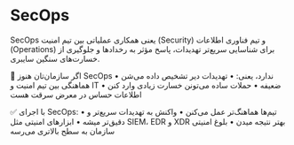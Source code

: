 # SecOps

SecOps یعنی همکاری عملیاتی بین تیم امنیت (Security) و تیم فناوری اطلاعات (Operations) برای شناسایی سریع‌تر تهدیدات، پاسخ مؤثر به رخدادها و جلوگیری از خسارت‌های سنگین سایبری.

📌 اگر سازمان‌تان هنوز SecOps ندارد، یعنی:
 • تهدیدات دیر تشخیص داده می‌شن
 • هماهنگی بین تیم امنیت و IT ضعیفه
 • حملات ساده می‌تونن خسارت زیادی وارد کنن
 • اطلاعات حساس در معرض سرقت هست

✅ با اجرای SecOps:
 • تیم‌ها هماهنگ‌تر عمل می‌کنن
 • واکنش به تهدیدات سریع‌تر و دقیق‌تر میشه
 • ابزارهای امنیتی مثل SIEM، EDR و XDR بهتر نتیجه میدن
 • بلوغ امنیتی سازمان به سطح بالاتری می‌رسه
